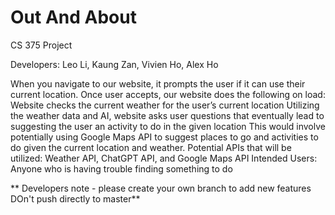 # Out And About

CS 375 Project

Developers:
Leo Li,
Kaung Zan,
Vivien Ho,
Alex Ho


When you navigate to our website, it prompts the user if it can use their current location. Once user accepts, our website does the following on load:
Website checks the current weather for the user’s current location
Utilizing the weather data and AI, website asks user questions that eventually lead to suggesting the user an activity to do in the given location
This would involve potentially using Google Maps API to suggest places to go and activities to do given the current location and weather.
Potential APIs that will be utilized: Weather API, ChatGPT API, and Google Maps API
Intended Users: Anyone who is having trouble finding something to do


** Developers note - please create your own branch to add new features
    DOn't push directly to master**
